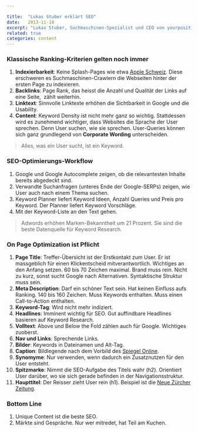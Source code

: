 ```yaml
---

title:  "Lukas Stuber erklärt SEO"
date:   2013-11-10
excerpt: "Lukas Stuber, Suchmaschinen-Spezialist und CEO von yourposition, erklärt Mitgliedern des Schweizer Textverbandes, warum sie für Search Engines und für Menschen schreiben müssen."
related: true
categories: content
---
```


### Klassische Ranking-Kriterien gelten noch immer

1.  **Indexierbarkeit**: Keine Splash-Pages wie etwa <span style="color: #000080;"><span style="text-decoration: underline;"><a href="http://www.apple.com/ch/">Apple Schweiz</a></span></span>. Diese erschweren es Suchmaschinen-Crawlern die Webseiten hinter der ersten Page zu indexieren.
2.  **Backlinks**: Page Rank, das heisst die Anzahl und Qualität der Links auf eine Seite,  zählt weiterhin.
3.  **Linktext**: Sinnvolle Linktexte erhöhen die Sichtbarkeit in Google und die Usability.
4.  **Content**: Keyword Density ist nicht mehr ganz so wichtig. Stattdessen wird es zunehmend wichtiger, dass Websites die Sprache der User sprechen. Denn User suchen, wie sie sprechen. User-Queries können sich ganz grundlegend von **Corporate Wording** unterscheiden.

> Alles, was ein User sucht, ist ein Keyword.

### SEO-Optimierungs-Workflow

1.  Google und Google Autocomplete zeigen, ob die relevantesten Inhalte bereits abgedeckt sind.
2.  Verwandte Suchanfragen (unteres Ende der Google-SERPs) zeigen, wie User auch nach einem Thema suchen.
3.  Keyword Planner liefert Keyword Ideen, Anzahl Queries und Preis pro Keyword. Der Planner liefert Keyword Vorschläge.
4.  Mit der Keyword-Liste an den Text gehen.

> Adwords erhöhen Marken-Bekanntheit um 21 Prozent. Sie sind die beste Datenquelle für Keyword Research.

### On Page Optimization ist Pflicht

1.  **Page Title**: Treffer-Übersicht ist der Erstkontakt zum User. Er ist massgeblich für einen Klickentscheid mitverantwortlich. Wichtiges an den Anfang setzen. 60 bis 70 Zeichen maximal. Brand muss rein. Nicht zu kurz, sonst sucht Google nach Alternativen. Syntaktische Struktur muss sein.
2.  **Meta Description**: Darf ein schöner Text sein. Hat keinen Einfluss aufs Ranking. 140 bis 160 Zeichen. Muss Keywords enthalten. Muss einen Call-to-Action enthalten.
3.  **Keyword-Tag**: Wird nicht mehr indiziert.
4.  **Headlines**: Imminent wichtig für SEO. Gut auffindbare Headlines basieren auf Keyword Research.
5.  **Volltext**: Above und Below the Fold zählen auch für Google. Wichtiges zuoberst.
6.  **Nav und Links**: Sprechende Links.
7.  **Bilder**: Keywords in Dateinamen und Alt-Tag.
8.  **Caption**: Bildlegende nach dem Vorbild des <span style="color: #000080;"><span style="text-decoration: underline;"><a href="http://www.spiegel.de/">Spiegel Online</a></span></span>.
9.  **Synomyme**: Nur verwenden, wenn dadurch ein Zusatznutzen für den User entsteht.
10. **Spitzmarke**: Nimmt die SEO-Aufgabe des Titels wahr (h2). Orientiert User darüber, wo sie sich gerade befinden in der Navigationsstruktur.
11. **Haupttitel**: Der Reisser zieht User rein (h1). Beispiel ist die <span style="color: #000080;"><span style="text-decoration: underline;"><a href="http://www.nzz.ch/">Neue Zürcher Zeitung</a></span></span>.

### Bottom Line

1.  Unique Content ist die beste SEO.
2.  Märkte sind Gespräche. Nur wer mitredet, hat Teil am Kuchen.